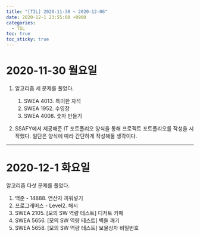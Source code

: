 ```yaml
---
title: "[TIL] 2020-11-30 ~ 2020-12-06"
date: 2020-12-1 23:55:00 +0900
categories:
  - TIL
toc: true
toc_sticky: true
---
```


# 2020-11-30 월요일

1. 알고리즘 세 문제를 풀었다.
    1. SWEA 4013. 특이한 자석
    2. SWEA 1952. 수영장
    3. SWEA 4008. 숫자 만들기

2. SSAFY에서 제공해준 IT 포트폴리오 양식을 통해 프로젝트 포트폴리오를 작성을 시작했다. 일단은 양식에 따라 간단하게 작성해둘 생각이다.

---

# 2020-12-1 화요일
알고리즘 다섯 문제를 풀었다.
1. 백준 - 14888. 연산자 끼워넣기
2. 프로그래머스 - Level2. 해시
3. SWEA 2105. [모의 SW 역량 테스트] 디저트 카페
4. SWEA 5656. [모의 SW 역량 테스트] 벽돌 깨기
5. SWEA 5658. [모의 SW 역량 테스트] 보물상자 비밀번호